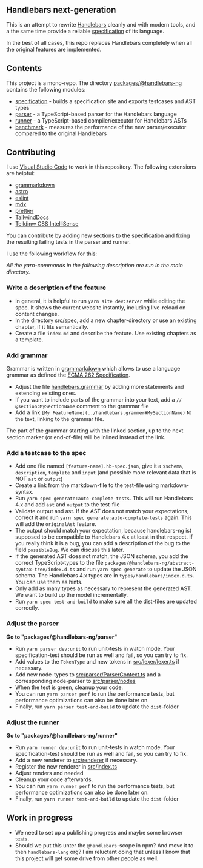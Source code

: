 ## Handlebars next-generation

This is an attempt to rewrite [Handlebars](https://handlebarsjs.com) cleanly and with modern tools,
and a the same time provide a reliable [specification](https://github.com/handlebars-lang/handlebars.js/issues/1277) of its language.

In the best of all cases, this repo replaces Handlebars completely when all the original features are implemented.

## Contents

This project is a mono-repo. The directory [packages/@handlebars-ng](packages/%40handlebars-ng) contains the following modules:

- [specification](packages/%40handlebars-ng/specification) - builds a specification site and exports testcases and AST types
- [parser](packages/%40handlebars-ng/parser/) - a TypeScript-based parser for the Handlebars language
- [runner](packages/%40handlebars-ng/runner/) - a TypeScript-based compiler/executor for Handlebars ASTs
- [benchmark](packages/@handlebars-ng/benchmarks) - measures the performance of the new parser/executor compared to the original Handlebars

## Contributing

I use [Visual Studio Code]() to work in this repository.
The following extensions are helpful:

- [grammarkdown](https://marketplace.visualstudio.com/items?itemName=rbuckton.grammarkdown-vscode)
- [astro](https://marketplace.visualstudio.com/items?itemName=astro-build.astro-vscode)
- [eslint](https://marketplace.visualstudio.com/items?itemName=dbaeumer.vscode-eslint)
- [mdx](https://marketplace.visualstudio.com/items?itemName=unifiedjs.vscode-mdx)
- [prettier](https://marketplace.visualstudio.com/items?itemName=esbenp.prettier-vscode)
- [TailwindDocs](https://marketplace.visualstudio.com/items?itemName=austenc.tailwind-docs)
- [Teildinw CSS IntelliSense](https://marketplace.visualstudio.com/items?itemName=bradlc.vscode-tailwindcss)

You can contribute by adding new sections to the specification and fixing the resulting failing
tests in the parser and runner.

I use the following workflow for this:

_All the yarn-commands in the following description are run in the main directory._

### Write a description of the feature

- In general, it is helpful to run `yarn site dev:server` while editing the spec. It shows the current website
  instantly, including live-reload on content changes.
- In the directory [src/spec](packages/@handlebars-ng/specification/src/spec), add a new chapter-directory or use an existing chapter, if it fits semantically.
- Create a file `index.md` and describe the feature. Use existing chapters as a template.

### Add grammar

Grammar is written in [grammarkdown](https://github.com/rbuckton/grammarkdown) which allows to use a language grammar
as defined the [ECMA 262 Specification](https://262.ecma-international.org/#sec-grammar-notation).

- Adjust the file [handlebars.grammar](packages/@handlebars-ng/specification/src/spec/handlebars.grammar) by adding more
  statements and extending existing ones.
- If you want to include parts of the grammar into your text, add a `// @section:MySectionName` comment to the grammar file
- Add a link `[My FeatureName](../handlebars.grammer#MySectionName)` to the text, linking to the grammar file.

The part of the grammar starting with the linked section, up to the next section marker (or end-of-file) will be inlined
instead of the link.

### Add a testcase to the spec

- Add one file named `[feature-name].hb-spec.json`, give it a `$schema`, `description`, `template` and `input` (and possible more relevant data that is
  NOT `ast` or `output`)
- Create a link from the markdown-file to the test-file using markdown-syntax.
- Run `yarn spec generate:auto-complete-tests`. This will run Handlebars 4.x and add `ast` and `output` to the test-file
- Validate output and ast. If the AST does not match your expectations, correct it and run `yarn spec generate:auto-complete-tests` again. This will add the `originalAst` feature.
- The output should match your expectation, because handlebars-ng ist supposed to be compatible to Handlebars 4.x at least in that respect. If you really think it is a bug, you can add a description of the bug to the field `possibleBug`. We can discuss this later.
- If the generated AST does not match, the JSON schema, you add the correct TypeScript-types to the file `packages/@handlebars-ng/abstract-syntax-tree/index.d.ts` and run `yarn spec generate` to update the JSON schema. The Handlebars 4.x types are in `types/handlebars/index.d.ts`. You can use them as hints.
- Only add as many types as necessary to represent the generated AST. We want to build up the model incrementally.
- Run `yarn spec test-and-build` to make sure all the dist-files are updated correctly.

### Adjust the parser

**Go to "packages/@handlebars-ng/parser"**

- Run `yarn parser dev:unit` to run unit-tests in watch mode. Your specification-test should be run as well and fail, so you can try to fix.
- Add values to the `TokenType` and new tokens in [src/lexer/lexer.ts](packages/@handlebars-ng/parser/src/lexer/rules.ts) if necessary.
- Add new node-types to [src/parser/ParserContext.ts](packages/@handlebars-ng/parser/src/parser/ParserContext.ts) and a corresponding node-parser to
  [src/parser/nodes](packages/@handlebars-ng/parser/src/parser/nodes/)
- When the test is green, cleanup your code.
- You can run `yarn parser perf` to run the performance tests, but performance optimizations can also be done later on.
- Finally, run `yarn parser test-and-build` to update the `dist`-folder

### Adjust the runner

**Go to "packages/@handlebars-ng/runner"**

- Run `yarn runner dev:unit` to run unit-tests in watch mode. Your specification-test should be run as well and fail, so you can try to fix.
- Add a new renderer to [src/renderer](packages/@handlebars-ng/runner/src/renderer) if necessary.
- Register the new renderer in [src/index.ts](packages/@handlebars-ng/runner/src/index.ts)
- Adjust renders and needed
- Cleanup your code afterwards.
- You can run `yarn runner perf` to run the performance tests, but performance optimizations can also be done later on.
- Finally, run `yarn runner test-and-build` to update the `dist`-folder

## Work in progress

- We need to set up a publishing progress and maybe some browser tests.
- Should we put this unter the `@handlebars`-scope in npm? And move it to then `handlebars-lang` org? I am reluctant doing that unless I know that this project will get some drive from other people as well.
